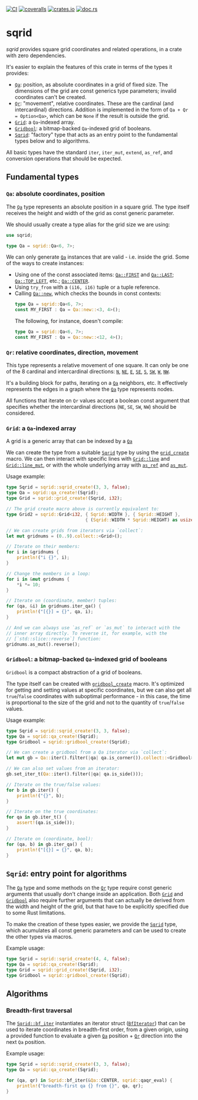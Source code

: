 [![CI](https://github.com/lpenz/sqrid/actions/workflows/ci.yml/badge.svg)](https://github.com/lpenz/sqrid/actions/workflows/ci.yml)
[![coveralls](https://coveralls.io/repos/github/lpenz/sqrid/badge.svg?branch=main)](https://coveralls.io/github/lpenz/sqrid?branch=main)
[![crates.io](https://img.shields.io/crates/v/sqrid)](https://crates.io/crates/sqrid)
[![doc.rs](https://docs.rs/sqrid/badge.svg)](https://docs.rs/sqrid)

# sqrid

*sqrid* provides square grid coordinates and related operations,
in a crate with zero dependencies.

It's easier to explain the features of this crate in terms of the
types it provides:
- [`Qa`]: position, as absolute coordinates in a grid of fixed
  size. The dimensions of the grid are const generics type
  parameters; invalid coordinates can't be created.
- [`Qr`]: "movement", relative coordinates. These are the
  cardinal (and intercardinal) directions.
  Addition is implemented in the form of `Qa + Qr = Option<Qa>`,
  which can be `None` if the result is outside the grid.
- [`Grid`]: a `Qa`-indexed array.
- [`Gridbool`]: a bitmap-backed `Qa`-indexed grid of booleans.
- [`Sqrid`]: "factory" type that acts as an entry point to the
  fundamental types below and to algorithms.

All basic types have the standard `iter`, `iter_mut`, `extend`,
`as_ref`, and conversion operations that should be expected.

## Fundamental types

### `Qa`: absolute coordinates, position

The [`Qa`] type represents an absolute position in a square
grid. The type itself receives the height and width of the grid as
const generic parameter.

We should usually create a type alias for the grid size we are using:

```rust
use sqrid;

type Qa = sqrid::Qa<6, 7>;
```

We can only generate [`Qa`] instances that are valid - i.e. inside
the grid. Some of the ways to create instances:
- Using one of the const associated items: [`Qa::FIRST`] and
  [`Qa::LAST`]; [`Qa::TOP_LEFT`], etc.; [`Qa::CENTER`].
- Using `try_from` with a `(i16, i16)` tuple or a tuple reference.
- Calling [`Qa::new`], which checks the bounds in const contexts:
  ```rust
  type Qa = sqrid::Qa<6, 7>;
  const MY_FIRST : Qa = Qa::new::<3, 4>();
  ```
  The following, for instance, doesn't compile:
  ```rust
  type Qa = sqrid::Qa<6, 7>;
  const MY_FIRST : Qa = Qa::new::<12, 4>();
  ```

### `Qr`: relative coordinates, direction, movement

This type represents a relative movement of one square. It can
only be one of the 8 cardinal and intercardinal directions:
[`N`](`Qr::N`), [`NE`](`Qr::NE`), [`E`](`Qr::E`),
[`SE`](`Qr::SE`), [`S`](`Qr::S`), [`SW`](`Qr::SW`),
[`W`](`Qr::W`), [`NW`](`Qr::NW`).

It's a building block for paths, iterating on a [`Qa`] neighbors,
etc. It effectively represents the edges in a graph where the
[`Qa`] type represents nodes.

All functions that iterate on `Qr` values accept a boolean const
argument that specifies whether the intercardinal directions
(`NE`, `SE`, `SW`, `NW`) should be considered.

### `Grid`: a `Qa`-indexed array

A grid is a generic array that can be indexed by a [`Qa`]

We can create the type from a suitable [`Sqrid`] type by using the
[`grid_create`] macro. We can then interact with specific lines
with [`Grid::line`] and [`Grid::line_mut`], or with the whole
underlying array with [`as_ref`](std::convert::AsRef) and
[`as_mut`](std::convert::AsMut).

Usage example:

```rust
type Sqrid = sqrid::sqrid_create!(3, 3, false);
type Qa = sqrid::qa_create!(Sqrid);
type Grid = sqrid::grid_create!(Sqrid, i32);

// The grid create macro above is currently equivalent to:
type Grid2 = sqrid::Grid<i32, { Sqrid::WIDTH }, { Sqrid::HEIGHT },
                              { (Sqrid::WIDTH * Sqrid::HEIGHT) as usize }>;

// We can create grids from iterators via `collect`:
let mut gridnums = (0..9).collect::<Grid>();

// Iterate on their members:
for i in &gridnums {
    println!("i {}", i);
}

// Change the members in a loop:
for i in &mut gridnums {
    *i *= 10;
}

// Iterate on (coordinate, member) tuples:
for (qa, &i) in gridnums.iter_qa() {
    println!("[{}] = {}", qa, i);
}

// And we can always use `as_ref` or `as_mut` to interact with the
// inner array directly. To reverse it, for example, with the
// [`std::slice::reverse`] function:
gridnums.as_mut().reverse();
```

### `Gridbool`: a bitmap-backed `Qa`-indexed grid of booleans

`Gridbool` is a compact abstraction of a grid of booleans.

The type itself can be created with [`gridbool_create`] macro.
It's optimized for getting and setting values at specific
coordinates, but we can also get all `true`/`false` coordinates
with suboptimal performance - in this case, the time is
proportional to the size of the grid and not to the quantity of
`true`/`false` values.

Usage example:

```rust
type Sqrid = sqrid::sqrid_create!(3, 3, false);
type Qa = sqrid::qa_create!(Sqrid);
type Gridbool = sqrid::gridbool_create!(Sqrid);

// We can create a gridbool from a Qa iterator via `collect`:
let mut gb = Qa::iter().filter(|qa| qa.is_corner()).collect::<Gridbool>();

// We can also set values from an iterator:
gb.set_iter_t(Qa::iter().filter(|qa| qa.is_side()));

// Iterate on the true/false values:
for b in gb.iter() {
    println!("{}", b);
}

// Iterate on the true coordinates:
for qa in gb.iter_t() {
    assert!(qa.is_side());
}

// Iterate on (coordinate, bool):
for (qa, b) in gb.iter_qa() {
    println!("[{}] = {}", qa, b);
}
```

## `Sqrid`: entry point for algorithms

The [`Qa`] type and some methods on the [`Qr`] type require const
generic arguments that usually don't change inside an application.
Both [`Grid`] and [`Gridbool`] also require further arguments that
can actually be derived from the width and height of the grid, but
that have to be explicitly specified due to some Rust limitations.

To make the creation of these types easier, we provide the
[`Sqrid`] type, which acumulates all const generic parameters and
can be used to create the other types via macros.

Example usage:

```rust
type Sqrid = sqrid::sqrid_create!(4, 4, false);
type Qa = sqrid::qa_create!(Sqrid);
type Grid = sqrid::grid_create!(Sqrid, i32);
type Gridbool = sqrid::gridbool_create!(Sqrid);
```

## Algorithms

### Breadth-first traversal

The [`Sqrid::bf_iter`] instantiates an iterator struct
([`BfIterator`]) that can be used to iterate coordinates in
breadth-first order, from a given origin, using a provided
function to evaluate a given [`Qa`] position + [`Qr`] direction
into the next `Qa` position.

Example usage:

```rust
type Sqrid = sqrid::sqrid_create!(3, 3, false);
type Qa = sqrid::qa_create!(Sqrid);

for (qa, qr) in Sqrid::bf_iter(&Qa::CENTER, sqrid::qaqr_eval) {
    println!("breadth-first qa {} from {}", qa, qr);
}
```

[`Qa`]: https://docs.rs/sqrid/0/sqrid/qa/struct.Qa.html
[`Qa::FIRST`]: https://docs.rs/sqrid/0/sqrid/qa/struct.Qa.html#associatedconstant.FIRST
[`Qa::LAST`]: https://docs.rs/sqrid/0/sqrid/qa/struct.Qa.html#associatedconstant.LAST
[`Qa::TOP_LEFT`]: https://docs.rs/sqrid/0/sqrid/qa/struct.Qa.html#associatedconstant.TOP_LEFT
[`Qa::CENTER`]: https://docs.rs/sqrid/0/sqrid/qa/struct.Qa.html#associatedconstant.CENTER
[`Qa::new`]: https://docs.rs/sqrid/0/sqrid/qa/struct.Qa.html#method.new
[`Qa::iter`]: https://docs.rs/sqrid/0/sqrid/qa/struct.Qa.html#method.iter
[`Qr`]: https://docs.rs/sqrid/0/sqrid/qr/enum.Qr.html
[`Qr::iter`]: https://docs.rs/sqrid/0/sqrid/qr/enum.Qr.html#method.iter
[`Qr::N`]: https://docs.rs/sqrid/0/sqrid/qr/enum.Qr.html#variant.N
[`Qr::NE`]: https://docs.rs/sqrid/0/sqrid/qr/enum.Qr.html#variant.NE
[`Qr::E`]: https://docs.rs/sqrid/0/sqrid/qr/enum.Qr.html#variant.E
[`Qr::SE`]: https://docs.rs/sqrid/0/sqrid/qr/enum.Qr.html#variant.SE
[`Qr::S`]: https://docs.rs/sqrid/0/sqrid/qr/enum.Qr.html#variant.S
[`Qr::SW`]: https://docs.rs/sqrid/0/sqrid/qr/enum.Qr.html#variant.SW
[`Qr::W`]: https://docs.rs/sqrid/0/sqrid/qr/enum.Qr.html#variant.W
[`Qr::NW`]: https://docs.rs/sqrid/0/sqrid/qr/enum.Qr.html#variant.NW
[`Grid`]: https://docs.rs/sqrid/0/sqrid/grid/struct.Grid.html
[`grid_create`]: https://docs.rs/sqrid/0/sqrid/macro.grid_create.html
[`Grid::line`]: https://docs.rs/sqrid/0/sqrid/grid/struct.Grid.html#method.line
[`Grid::line_mut`]: https://docs.rs/sqrid/0/sqrid/grid/struct.Grid.html#method.line_mut
[`Gridbool`]: https://docs.rs/sqrid/0/sqrid/gridbool/struct.Gridbool.html
[`gridbool_create`]: https://docs.rs/sqrid/0/sqrid/macro.gridbool_create.html
[`Sqrid`]: https://docs.rs/sqrid/0/sqrid/sqrid/struct.Sqrid.html
[`Sqrid::bf_iter`]: https://docs.rs/sqrid/0/sqrid/bf/struct.Sqrid.html#method.bf_iter
[`BfIterator`]: https://docs.rs/sqrid/0/sqrid/bf/struct.BfIterator.html

